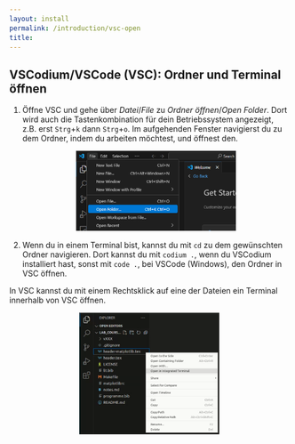 ```yaml
---
layout: install
permalink: /introduction/vsc-open
title:
---
```


## VSCodium/VSCode (VSC): Ordner und Terminal öffnen

1. Öffne VSC und gehe über _Datei_/_File_ zu _Ordner öffnen_/_Open Folder_.
    Dort wird auch die Tastenkombination für dein Betriebssystem angezeigt,
    z.B. erst `Strg`+`k` dann `Strg`+`o`.
    Im aufgehenden Fenster navigierst du zu dem Ordner,
    indem du arbeiten möchtest, und öffnest den.
    <p align="center">
      <img alt="" src="/img/introduction/VSCode_NewDir1.png" style="max-width:60%;" />
    </p>
2. Wenn du in einem Terminal bist,
  kannst du mit `cd` zu dem gewünschten Ordner navigieren.
  Dort kannst du mit `codium .`, wenn du VSCodium installiert hast,
  sonst mit `code .`, bei VSCode (Windows), den Ordner in VSC öffnen.

In VSC kannst du mit einem Rechtsklick auf eine der Dateien ein Terminal
innerhalb von VSC öffnen.

<p align="center">
  <img alt="" src="/img/toolbox/VSCode_0.png" style="max-width:50%;" />
</p>
